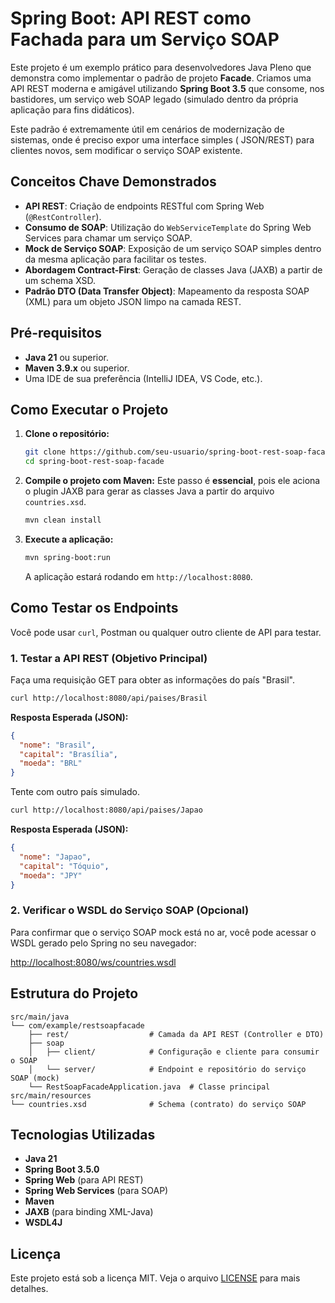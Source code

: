 # Spring Boot: API REST como Fachada para um Serviço SOAP

Este projeto é um exemplo prático para desenvolvedores Java Pleno que demonstra como implementar o padrão de projeto
**Facade**. Criamos uma API REST moderna e amigável utilizando **Spring Boot 3.5** que consome, nos bastidores, um
serviço web SOAP legado (simulado dentro da própria aplicação para fins didáticos).

Este padrão é extremamente útil em cenários de modernização de sistemas, onde é preciso expor uma interface simples (
JSON/REST) para clientes novos, sem modificar o serviço SOAP existente.

## Conceitos Chave Demonstrados

* **API REST**: Criação de endpoints RESTful com Spring Web (`@RestController`).
* **Consumo de SOAP**: Utilização do `WebServiceTemplate` do Spring Web Services para chamar um serviço SOAP.
* **Mock de Serviço SOAP**: Exposição de um serviço SOAP simples dentro da mesma aplicação para facilitar os testes.
* **Abordagem Contract-First**: Geração de classes Java (JAXB) a partir de um schema XSD.
* **Padrão DTO (Data Transfer Object)**: Mapeamento da resposta SOAP (XML) para um objeto JSON limpo na camada REST.

## Pré-requisitos

* **Java 21** ou superior.
* **Maven 3.9.x** ou superior.
* Uma IDE de sua preferência (IntelliJ IDEA, VS Code, etc.).

## Como Executar o Projeto

1. **Clone o repositório:**
   ```bash
   git clone https://github.com/seu-usuario/spring-boot-rest-soap-facade.git
   cd spring-boot-rest-soap-facade
   ```

2. **Compile o projeto com Maven:**
   Este passo é **essencial**, pois ele aciona o plugin JAXB para gerar as classes Java a partir do arquivo
   `countries.xsd`.
   ```bash
   mvn clean install
   ```

3. **Execute a aplicação:**
   ```bash
   mvn spring-boot:run
   ```
   A aplicação estará rodando em `http://localhost:8080`.

## Como Testar os Endpoints

Você pode usar `curl`, Postman ou qualquer outro cliente de API para testar.

### 1. Testar a API REST (Objetivo Principal)

Faça uma requisição GET para obter as informações do país "Brasil".

```bash
curl http://localhost:8080/api/paises/Brasil
```

**Resposta Esperada (JSON):**

```json
{
  "nome": "Brasil",
  "capital": "Brasília",
  "moeda": "BRL"
}
```

Tente com outro país simulado.

```bash
curl http://localhost:8080/api/paises/Japao
```

**Resposta Esperada (JSON):**

```json
{
  "nome": "Japao",
  "capital": "Tóquio",
  "moeda": "JPY"
}
```

### 2. Verificar o WSDL do Serviço SOAP (Opcional)

Para confirmar que o serviço SOAP mock está no ar, você pode acessar o WSDL gerado pelo Spring no seu navegador:

[http://localhost:8080/ws/countries.wsdl](http://localhost:8080/ws/countries.wsdl)

## Estrutura do Projeto

```
src/main/java
└── com/example/restsoapfacade
    ├── rest/                  # Camada da API REST (Controller e DTO)
    ├── soap
    │   ├── client/            # Configuração e cliente para consumir o SOAP
    │   └── server/            # Endpoint e repositório do serviço SOAP (mock)
    └── RestSoapFacadeApplication.java  # Classe principal
src/main/resources
└── countries.xsd              # Schema (contrato) do serviço SOAP
```

## Tecnologias Utilizadas

* **Java 21**
* **Spring Boot 3.5.0**
* **Spring Web** (para API REST)
* **Spring Web Services** (para SOAP)
* **Maven**
* **JAXB** (para binding XML-Java)
* **WSDL4J**

## Licença

Este projeto está sob a licença MIT. Veja o arquivo [LICENSE](LICENSE) para mais detalhes.
